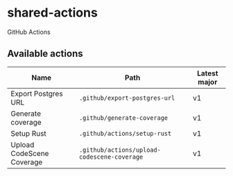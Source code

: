 # shared-actions
GitHub Actions

## Available actions

| Name | Path | Latest major |
| ---- | ---- | ------------ |
| Export Postgres URL | `.github/export-postgres-url` | v1 |
| Generate coverage | `.github/generate-coverage` | v1 |
| Setup Rust | `.github/actions/setup-rust` | v1 |
| Upload CodeScene Coverage | `.github/actions/upload-codescene-coverage` | v1 |
